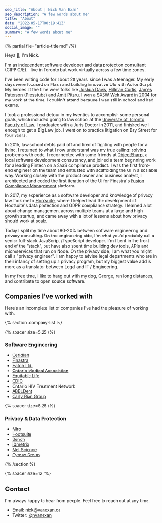 ```yaml
---
seo_title: "About | Nick Van Exan"
seo_description: "A few words about me"
title: "About"
date: "2022-05-17T00:19:41Z"
social_image: ""
summary: "A few words about me"
---
```


{% partial file="article-title.md" /%}

Heya 👋, I'm Nick.

I'm an independent software developer and data protection consultant (CIPP C/E). I live in Toronto but work virtually across a few time zones. 

I've been writing code for about 20 years, since I was a teenager. My early days were focused on Flash and building innovative UIs with ActionScript. My heroes at the time were folks like [Joshua Davis](https://joshuadavis.com/), [Hillman Curtis](https://en.wikipedia.org/wiki/Hillman_Curtis), [James Paterson (Presstube)](https://twitter.com/presstube) and [Amit Pitaru](https://pitaru.com/). I won a [SXSW Web Award](https://www.sxsw.com/awards/) in 2004 for my work at the time. I couldn't attend because I was still in school and had exams. 

I took a professional detour in my twenties to accomplish some personal goals, which included going to law school at the [University of Toronto Faculty of Law](https://en.wikipedia.org/wiki/University_of_Toronto_Faculty_of_Law). I graduated with a Juris Doctor in 2011, and finished well enough to get a Big Law job. I went on to practice litigation on Bay Street for four years.

In 2015, law school debts paid off and tired of fighting with people for a living, I returned to what I now understand was my true calling: solving problems with code. I reconnected with some friends at [ObjectSharp](https://objectsharp.com), a local software development consultancy, and joined a team beginning work for a leading Fintech on a SaaS compliance product. I was the first front-end engineer on the team and entrusted with scaffolding the UI in a scalable way. Working closely with the product owner and business analyst, I architected and coded the first iteration of the UI for Finastra's [Fusion Compliance Management](https://www.finastra.com/solutions/brochures/fusion-compliance-management) platform. 

In 2017, my experience as a software developer and knowledge of privacy law took me to [Hootsuite](https://hootsuite.com/), where I helped lead the development of Hootsuite's data protection and GDPR compliance strategy. I learned a lot about change management across multiple teams at a large and high growth startup, and came away with a lot of lessons about how privacy should work at scale. 


Today I split my time about 80-20% between software engineering and privacy consulting. On the engineering side, I'm what you'd probably call a senior full-stack JavaScript /TypeScript developer. I'm fluent in the front end of the "stack", but have also spent time building dev tools, APIs and microservices that run on Node. On the privacy side, I am what you might call a "privacy engineer". I am happy to advise legal departments who are in their infancy of setting up a privacy program, but my biggest value add is more as a translator between Legal and IT / Engineering.

In my free time, I like to hang out with my dog, George, run long distances, and contribute to open source software.

## Companies I've worked with

Here's an incomplete list of companies I've had the pleasure of working with.

{% section .company-list %}

{% spacer size=5.25 /%}

### Software Engineering

- [Ceridian](https://www.ceridian.com/)
- [Finastra](https://www.finastra.com/)
- [Hatch Ltd.](https://www.hatch.com/)
- [Ontario Medical Association](https://www.oma.org/)
- [Equitable Life](https://www.equitable.ca/)
- [CDIC](https://www.cdic.ca/)
- [Ontario HIV Treatment Network](https://www.ohtn.on.ca/)
- [ABELDent](https://www.abeldent.com/)
- [Carly Rian Group](https://carlyriangroup.com/)

{% spacer size=5.25 /%}

### Privacy & Data Protection

- [Miro](https://miro.com/)
- [Hootsuite](https://hootsuite.com/)
- [Bench](https://bench.co/)
- [iQmetrix](https://iqmetrix.com/)
- [Mel Science](https://melscience.com/)
- [Cymax Group](https://www.cymaxgroup.com/)

{% /section %}

{% spacer size=12 /%}

## Contact

I'm always happy to hear from people. Feel free to reach out at any time.

- Email: [nick@vanexan.ca](mailto:nick@vanexan.ca)
- Twitter: [@nvanexan](https://twitter.com/nvanexan)
